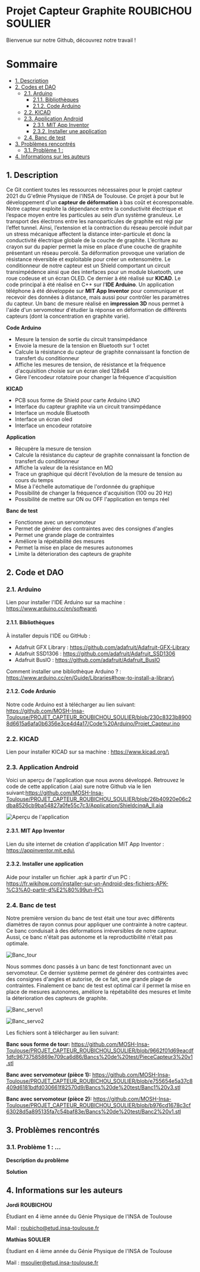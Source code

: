 # Projet Capteur Graphite ROUBICHOU SOULIER
Bienvenue sur notre Github, découvrez notre travail !

# Sommaire
<!-- TOC depthFrom:2 -->
  - [1. Description](#1-description)
  - [2. Codes et DAO](#2-code-et-dao)
    - [2.1. Arduino](#21-arduino)
      - [2.1.1. Bibliothèques](#211-bibliothèques)
      - [2.1.2. Code Arduino](#212-code-arduino)
    - [2.2. KICAD](#22-kicad)
    - [2.3. Application Android](#23-application-android)
      - [2.3.1. MIT App Inventor](#231-mit-app-inventor)
      - [2.3.2. Installer une application](#231-installer-une-application)
    - [2.4. Banc de test](#24-banc-de-test)
  - [3. Problèmes rencontrés](#3-problèmes-rencontrés)
    - [3.1. Problème 1 :](#31-problèmes-1)
  - [4. Informations sur les auteurs](#4-informations-sur-les-auteurs)
<!-- /TOC -->

## 1. Description

Ce Git contient toutes les ressources nécessaires pour le projet capteur 2021 du G\'e9nie Physique de l'INSA de Toulouse. Ce projet à pour but le développement d'un **capteur de déformation** à bas coût et écoresponsable. Notre capteur exploite la dépendance entre la conductivité électrique et l’espace moyen entre les particules au sein d’un système granuleux. Le transport des électrons entre les nanoparticules de graphite est régi par l’effet tunnel. Ainsi, l’extension et la contraction du réseau percolé induit par un stress mécanique affectent la distance inter-particule et donc la conductivité électrique globale de la couche de graphite. L’écriture au crayon sur du papier permet la mise en place d’une couche de graphite présentant un réseau percolé. Sa déformation provoque une variation de résistance réversible et exploitable pour créer un extensomètre. Le conditionneur de notre capteur est un Shield comportant un circuit transimpédence ainsi que des interfaces pour un module bluetooth, une roue codeuse et un écran OLED. Ce dernier à été réalisé sur **KICAD**. Le code principal à été réalisé en C++ sur l'**IDE Arduino**. Un application téléphone à été développée sur **MIT App Inventor** pour communiquer et recevoir des données à distance, mais aussi pour contrôler les paramètres du capteur. Un banc de mesure réalisé en **impression 3D** nous permet à l'aide d'un servomoteur d'étudier la réponse en déformation de différents capteurs (dont la concentration en graphite varie).

**Code Arduino**

- Mesure la tension de sortie du circuit transimpédance
- Envoie la mesure de la tension en Bluetooth sur 1 octet
- Calcule la résistance du capteur de graphite connaissant la fonction de transfert du conditionneur
- Affiche les mesures de tension, de résistance et la fréquence d'acquisition choisie sur un écran oled 128x64
- Gère l'encodeur rotatoire pour changer la fréquence d'acquisition

**KICAD**

- PCB sous forme de Shield pour carte Arduino UNO
- Interface du capteur graphite via un circuit transimpédance
- Interface un module Bluetooth
- Interface un écran oled
- Interface un encodeur rotatoire

**Application**

- Récupère la mesure de tension
- Calcule la résistance du capteur de graphite connaissant la fonction de transfert du conditionneur
- Affiche la valeur de la résistance en MΩ
- Trace un graphique qui décrit l'évolution de la mesure de tension au cours du temps
- Mise à l'échelle automatique de l'ordonnée du graphique
- Possibilité de changer la fréquence d'acquisition (100 ou 20 Hz)
- Possibilité de mettre sur ON ou OFF l'application en temps réel

**Banc de test**

- Fonctionne avec un servomoteur
- Permet de générer des contraintes avec des consignes d'angles
- Permet une grande plage de contraintes
- Améliore la répétabilité des mesures
- Permet la mise en place de mesures autonomes
- Limite la déterioration des capteurs de graphite


## 2. Code et DAO

### 2.1. Arduino

Lien pour installer l'IDE Arduino sur sa machine : https://www.arduino.cc/en/software\

#### 2.1.1. Bibliothèques

À installer depuis l'IDE ou GitHub : 
- Adafruit GFX Library : https://github.com/adafruit/Adafruit-GFX-Library
- Adafruit SSD1306 : https://github.com/adafruit/Adafruit_SSD1306
- Adafruit BusIO : https://github.com/adafruit/Adafruit_BusIO

Comment installer une bibliothèque Arduino ? : https://www.arduino.cc/en/Guide/Libraries#how-to-install-a-library\

#### 2.1.2. Code Ardunio

Notre code Arduino est à télécharger au lien suivant: https://github.com/MOSH-Insa-Toulouse/PROJET_CAPTEUR_ROUBICHOU_SOULIER/blob/230c8323b89008d6615a6afa0b6356e3ce4d4a17/Code%20Arduino/Projet_Capteur.ino


### 2.2. KICAD

Lien pour installer KICAD sur sa machine : https://www.kicad.org/\


### 2.3. Application Android

Voici un aperçu de l'application que nous avons développé. Retrouvez le code de cette application (.aia) sure notre Github via le lien suivant:https://github.com/MOSH-Insa-Toulouse/PROJET_CAPTEUR_ROUBICHOU_SOULIER/blob/26b40920e06c2dba8526cb9ba54827a0fe55c7c3/Application/ShieldcinqA_II.aia

![Aperçu de l'application](https://github.com/MOSH-Insa-Toulouse/PROJET_CAPTEUR_ROUBICHOU_SOULIER/blob/d21327abb01d30de01a223b486101d84e5ce3184/Application/Aper%C3%A7u%20de%20l'application.jpg)

#### 2.3.1. MIT App Inventor

Lien du site internet de création d'application MIT App Inventor : https://appinventor.mit.edu\

#### 2.3.2. Installer une application

Aide pour installer un fichier .apk à partir d'un PC : https://fr.wikihow.com/installer-sur-un-Android-des-fichiers-APK-%C3%A0-partir-d%E2%80%99un-PC\


### 2.4. Banc de test

Notre première version du banc de test était une tour avec différents diamètres de rayon connus pour appliquer une contrainte à notre capteur. Ce banc conduisait à des déformations irréversibles de notre capteur. Aussi, ce banc n'était pas autonome et la reproductibilité n'était pas optimale.

![Banc_tour](https://github.com/MOSH-Insa-Toulouse/PROJET_CAPTEUR_ROUBICHOU_SOULIER/blob/bc074732179e62ec65d1d9f68e228f933a78b1da/Bancs%20de%20test/Banc_tour.jpg)

Nous sommes donc passés à un banc de test fonctionnant avec un servomoteur. Ce dernier système permet de générer des contraintes avec des consignes d'angles et autorise, de ce fait, une grande plage de contraintes. Finalement ce banc de test est optimal car il permet la mise en place de mesures autonomes, améliore la répétabilité des mesures et limite la déterioration des capteurs de graphite.

![Banc_servo1](https://github.com/MOSH-Insa-Toulouse/PROJET_CAPTEUR_ROUBICHOU_SOULIER/blob/b976cd1678c3cf63028d5a895135fa7c54baf83e/Bancs%20de%20test/Banc_servo1.jpg)

![Banc_servo2](https://github.com/MOSH-Insa-Toulouse/PROJET_CAPTEUR_ROUBICHOU_SOULIER/blob/e755654e5a37c8409d6181bdfd030661f82570d9/Bancs%20de%20test/Banc_servo2.jpg)

Les fichiers sont à télécharger au lien suivant:

**Banc sous forme de tour:** https://github.com/MOSH-Insa-Toulouse/PROJET_CAPTEUR_ROUBICHOU_SOULIER/blob/9662f01d69eacdf1dfc96737585869e709ca6d86/Bancs%20de%20test/PieceCapteur3%20v1.stl

**Banc avec servomoteur (pièce 1):** https://github.com/MOSH-Insa-Toulouse/PROJET_CAPTEUR_ROUBICHOU_SOULIER/blob/e755654e5a37c8409d6181bdfd030661f82570d9/Bancs%20de%20test/Banc1%20v3.stl

**Banc avec servomoteur (pièce 2):** https://github.com/MOSH-Insa-Toulouse/PROJET_CAPTEUR_ROUBICHOU_SOULIER/blob/b976cd1678c3cf63028d5a895135fa7c54baf83e/Bancs%20de%20test/Banc2%20v1.stl


## 3. Problèmes rencontrés

### 3.1. Problème 1 : ...

**Description du problème**

**Solution**


## 4. Informations sur les auteurs

**Jordi ROUBICHOU**

Étudiant en 4 ième année du Génie Physique de l'INSA de Toulouse

Mail : roubicho@etud.insa-toulouse.fr

**Mathias SOULIER**

Étudiant en 4 ième année du Génie Physique de l'INSA de Toulouse

Mail : msoulier@etud.insa-toulouse.fr

